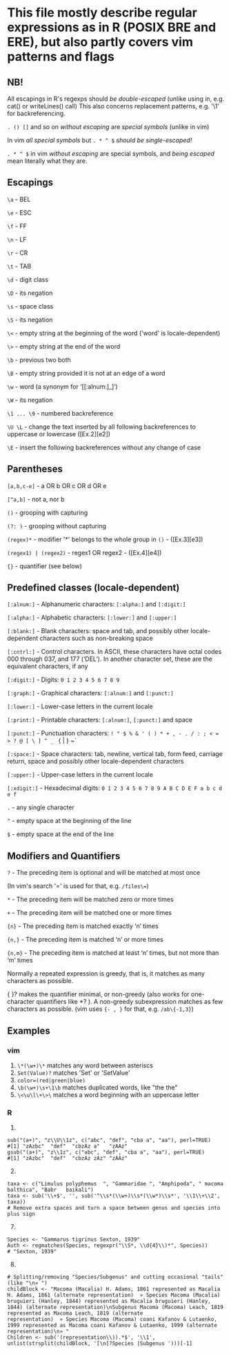 # This file mostly describe regular expressions as in R (POSIX BRE and ERE), but also partly covers vim patterns and flags

## NB!
All escapings in R's regexps should _be double-escaped_ (unlike using in, e.g. cat() or writeLines() call)
This also concerns replacement patterns, e.g. '\\1' for backreferencing.

`. () []` and so on _without escaping_ are _special symbols_ (unlike in vim)

In vim _all special symbols_ but `. * ^ $` _should be single-escaped!_

`. * ^ $` in vim _without escaping_ are special symbols, and _being escaped_ mean literally what they are.

## Escapings 
`\a` - BEL

`\e` - ESC

`\f` - FF

`\n` - LF

`\r` - CR

`\t` - TAB

`\d` - digit class

`\D` - its negation

`\s` - space class

`\S` - its negation

`\<` - empty string at the beginning of the word ('word' is locale-dependent)

`\>` - empty string at the end of the word

`\b` - previous two both

`\B` - empty string provided it is not at an edge of a word

`\w` - word (a synonym for ‘[[:alnum:]_]’)

`\W` - its negation

`\1 ... \9` - numbered backreference

`\U \L` - change the text inserted by all following backreferences to uppercase or lowercase ([Ex.2][e2])

`\E` - insert the following backreferences without any change of case

## Parentheses
`[a,b,c-e]` - a OR b OR c OR d OR e

`[^a,b]` - not a, nor b

`()` - grooping with capturing

`(?: )` - grooping without capturing

`(regex)*` - modifier '*' belongs to the whole group in `()` - ([Ex.3][e3])

`(regex1) | (regex2)` - regex1 OR regex2 - ([Ex.4][e4])

`{}` - quantifier (see below)

## Predefined classes (locale-dependent)
`[:alnum:]` - Alphanumeric characters: `[:alpha:]` and `[:digit:]`

`[:alpha:]` - Alphabetic characters: `[:lower:]` and `[:upper:]`

`[:blank:]` - Blank characters: space and tab, and possibly other locale-dependent characters such as non-breaking space

`[:cntrl:]` - Control characters. In ASCII, these characters have octal codes 000 through 037, and 177 (‘DEL’). In another character set, these are the equivalent characters, if any

`[:digit:]` - Digits: `0 1 2 3 4 5 6 7 8 9`

`[:graph:]` - Graphical characters: `[:alnum:]` and `[:punct:]`

`[:lower:]` - Lower-case letters in the current locale

`[:print:]` - Printable characters: `[:alnum:]`, `[:punct:]` and space

`[:punct:]` - Punctuation characters: `! " $ % & ' ( ) * + , - . / : ; < = > ? @ [ \ ] ^ _ ` { | } ~`

`[:space:]` - Space characters: tab, newline, vertical tab, form feed, carriage return, space and possibly other locale-dependent characters

`[:upper:]` - Upper-case letters in the current locale

`[:xdigit:]` - Hexadecimal digits: `0 1 2 3 4 5 6 7 8 9 A B C D E F a b c d e f`

`.` - any single character

`^` - empty space at the beginning of the line

`$` - empty space at the end of the line

## Modifiers and Quantifiers
`?` - The preceding item is optional and will be matched at most once

(In vim's search '=' is used for that, e.g. `/files\=`)

`*` - The preceding item will be matched zero or more times

`+` - The preceding item will be matched one or more times

`{n}` - The preceding item is matched exactly ‘n’ times

`{n,}` - The preceding item is matched ‘n’ or more times

`{n,m}` - The preceding item is matched at least ‘n’ times, but not more than ‘m’ times

Normally a repeated expression is greedy, that is, it matches as many characters as possible.

{ }? makes the quantifier minimal, or non-greedy (also works for one-character quantifiers like *? ).
A non-greedy subexpression matches as few characters as possible.
(vim uses `{- , }` for that, e.g. `/ab\{-1,3}`)

## Examples
### vim

1. `\*(\w+)\*` matches any word between asteriscs
2. `Set(Value)?` matches 'Set' or 'SetValue'
3. `color=(red|green|blue)`
4. `\b(\w+)\s+\1\b` matches duplicated words, like "the the"
5. `\<\u\l\+\>\` matches a word beginning with an uppercase letter

### R
1.
```
sub("(a+)", "z\\U\\1z", c("abc", "def", "cba a", "aa"), perl=TRUE)
#[1] "zAzbc"  "def"  "cbzAz a"   "zAAz"
gsub("(a+)", "z\\1z", c("abc", "def", "cba a", "aa"), perl=TRUE)
#[1] "zAzbc"  "def"  "cbzAz zAz" "zAAz"
```
2.
```
taxa <- c("Limulus polyphemus  ", "Gammaridae ", "Amphipoda", " macoma balthica", "Babr   baikali")
taxa <- sub('\\+$', '', sub('^\\s*(\\w+)\\s*(\\w*)\\s*', '\\1\\+\\2', taxa))
# Remove extra spaces and turn a space between genus and species into plus sign
```
7.
```
Species <- "Gammarus tigrinus Sexton, 1939"
Auth <- regmatches(Species, regexpr("\\S*, \\d{4}\\)*", Species))
# "Sexton, 1939"
```
8.
```
# Splitting/removing "Species/Subgenus" and cutting occasional "tails" (like "\n» ")
childBlock <- "Macoma (Macalia) H. Adams, 1861 represented as Macalia H. Adams, 1861 (alternate representation)  » Species Macoma (Macalia) bruguieri (Hanley, 1844) represented as Macalia bruguieri (Hanley, 1844) (alternate representation)\nSubgenus Macoma (Macoma) Leach, 1819 represented as Macoma Leach, 1819 (alternate representation)  » Species Macoma (Macoma) coani Kafanov & Lutaenko, 1999 represented as Macoma coani Kafanov & Lutaenko, 1999 (alternate representation)\n» "
Children <- sub('(representation\\)).*$', '\\1', unlist(strsplit(childBlock, '[\n]?Species |Subgenus ')))[-1]
```